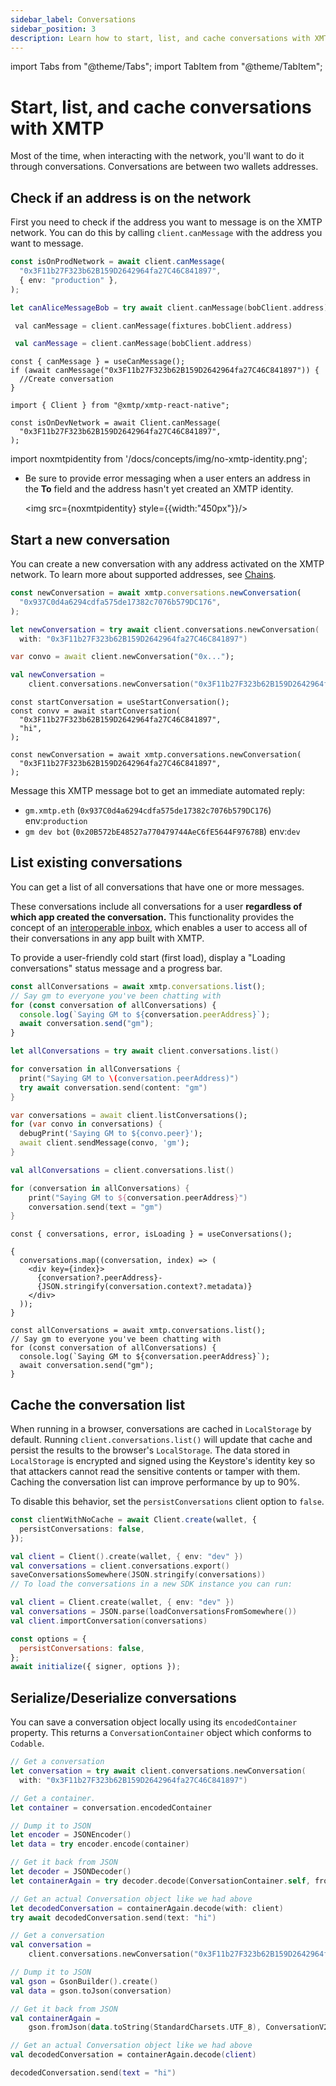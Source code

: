```yaml
---
sidebar_label: Conversations
sidebar_position: 3
description: Learn how to start, list, and cache conversations with XMTP
---
```


import Tabs from "@theme/Tabs";
import TabItem from "@theme/TabItem";

# Start, list, and cache conversations with XMTP

Most of the time, when interacting with the network, you'll want to do it through conversations. Conversations are between two wallets addresses.

## Check if an address is on the network

First you need to check if the address you want to message is on the XMTP network. You can do this by calling `client.canMessage` with the address you want to message.

<Tabs groupId="sdk-langs">
<TabItem value="js" label="JavaScript">

```ts
const isOnProdNetwork = await client.canMessage(
  "0x3F11b27F323b62B159D2642964fa27C46C841897",
  { env: "production" },
);
```

</TabItem>
<TabItem value="swift" label="Swift">

```swift
let canAliceMessageBob = try await client.canMessage(bobClient.address)
```

</TabItem>

<TabItem value="dart" label="Dart">

```dart
 val canMessage = client.canMessage(fixtures.bobClient.address)
```

</TabItem>
<TabItem value="kotlin" label="Kotlin">

```kotlin
 val canMessage = client.canMessage(bobClient.address)
```

</TabItem>
<TabItem value="react" label="React - beta">

```tsx
const { canMessage } = useCanMessage();
if (await canMessage("0x3F11b27F323b62B159D2642964fa27C46C841897")) {
  //Create conversation
}
```

</TabItem>
<TabItem value="rn" label="React Native - beta">

```tsx
import { Client } from "@xmtp/xmtp-react-native";

const isOnDevNetwork = await Client.canMessage(
  "0x3F11b27F323b62B159D2642964fa27C46C841897",
);
```

</TabItem>
</Tabs>

import noxmtpidentity from '/docs/concepts/img/no-xmtp-identity.png';

- Be sure to provide error messaging when a user enters an address in the **To** field and the address hasn't yet created an XMTP identity.

  <img src={noxmtpidentity} style={{width:"450px"}}/>

## Start a new conversation

You can create a new conversation with any address activated on the XMTP network. To learn more about supported addresses, see [Chains](/docs/dev-faqs#chains).

<Tabs groupId="sdk-langs">
<TabItem value="js" label="JavaScript">

```ts
const newConversation = await xmtp.conversations.newConversation(
  "0x937C0d4a6294cdfa575de17382c7076b579DC176",
);
```

  </TabItem>
  <TabItem value="swift" label="Swift">

```swift
let newConversation = try await client.conversations.newConversation(
  with: "0x3F11b27F323b62B159D2642964fa27C46C841897")
```

</TabItem>
<TabItem value="dart" label="Dart">

```dart
var convo = await client.newConversation("0x...");
```

</TabItem>
<TabItem value="kotlin" label="Kotlin">

```kotlin
val newConversation =
    client.conversations.newConversation("0x3F11b27F323b62B159D2642964fa27C46C841897")
```

</TabItem>
<TabItem value="react" label="React - beta">

```tsx
const startConversation = useStartConversation();
const convv = await startConversation(
  "0x3F11b27F323b62B159D2642964fa27C46C841897",
  "hi",
);
```

</TabItem>
<TabItem value="rn" label="React Native - beta">

```tsx
const newConversation = await xmtp.conversations.newConversation(
  "0x3F11b27F323b62B159D2642964fa27C46C841897",
);
```

</TabItem>
</Tabs>

Message this XMTP message bot to get an immediate automated reply:

- `gm.xmtp.eth` (`0x937C0d4a6294cdfa575de17382c7076b579DC176`) env:`production`
- `gm dev bot` (`0x20B572bE48527a770479744AeC6fE5644F97678B`) env:`dev`

## List existing conversations

You can get a list of all conversations that have one or more messages.

These conversations include all conversations for a user **regardless of which app created the conversation.** This functionality provides the concept of an [interoperable inbox](/docs/concepts/interoperable-inbox), which enables a user to access all of their conversations in any app built with XMTP.

To provide a user-friendly cold start (first load), display a "Loading conversations" status message and a progress bar.

<Tabs groupId="sdk-langs">
<TabItem value="js" label="JavaScript">

```ts
const allConversations = await xmtp.conversations.list();
// Say gm to everyone you've been chatting with
for (const conversation of allConversations) {
  console.log(`Saying GM to ${conversation.peerAddress}`);
  await conversation.send("gm");
}
```

</TabItem>
<TabItem value="swift" label="Swift">

```swift
let allConversations = try await client.conversations.list()

for conversation in allConversations {
  print("Saying GM to \(conversation.peerAddress)")
  try await conversation.send(content: "gm")
}
```

</TabItem>
<TabItem value="dart" label="Dart">

```dart
var conversations = await client.listConversations();
for (var convo in conversations) {
  debugPrint('Saying GM to ${convo.peer}');
  await client.sendMessage(convo, 'gm');
}
```

</TabItem>
<TabItem value="kotlin" label="Kotlin">

```kotlin
val allConversations = client.conversations.list()

for (conversation in allConversations) {
    print("Saying GM to ${conversation.peerAddress}")
    conversation.send(text = "gm")
}
```

</TabItem>
<TabItem value="react" label="React - beta">

```tsx
const { conversations, error, isLoading } = useConversations();

{
  conversations.map((conversation, index) => (
    <div key={index}>
      {conversation?.peerAddress}-
      {JSON.stringify(conversation.context?.metadata)}
    </div>
  ));
}
```

</TabItem>
<TabItem value="rn" label="React Native - beta">

```tsx
const allConversations = await xmtp.conversations.list();
// Say gm to everyone you've been chatting with
for (const conversation of allConversations) {
  console.log(`Saying GM to ${conversation.peerAddress}`);
  await conversation.send("gm");
}
```

</TabItem>
</Tabs>

## Cache the conversation list

When running in a browser, conversations are cached in `LocalStorage` by default. Running `client.conversations.list()` will update that cache and persist the results to the browser's `LocalStorage`. The data stored in `LocalStorage` is encrypted and signed using the Keystore's identity key so that attackers cannot read the sensitive contents or tamper with them. Caching the conversation list can improve performance by up to 90%.

To disable this behavior, set the `persistConversations` client option to `false`.

<Tabs groupId="sdk-langs">
<TabItem value="js" label="JavaScript">

```ts
const clientWithNoCache = await Client.create(wallet, {
  persistConversations: false,
});
```

</TabItem>
<TabItem value="kotlin" label="Kotlin">

```kotlin
val client = Client().create(wallet, { env: "dev" })
val conversations = client.conversations.export()
saveConversationsSomewhere(JSON.stringify(conversations))
// To load the conversations in a new SDK instance you can run:

val client = Client.create(wallet, { env: "dev" })
val conversations = JSON.parse(loadConversationsFromSomewhere())
val client.importConversation(conversations)
```

</TabItem>
<TabItem value="react" label="React - beta">

```jsx
const options = {
  persistConversations: false,
};
await initialize({ signer, options });
```

</TabItem>
</Tabs>

## Serialize/Deserialize conversations

You can save a conversation object locally using its `encodedContainer` property. This returns a `ConversationContainer` object which conforms to `Codable`.

<Tabs groupId="sdk-langs">
<TabItem value="swift" label="Swift">

```swift
// Get a conversation
let conversation = try await client.conversations.newConversation(
  with: "0x3F11b27F323b62B159D2642964fa27C46C841897")

// Get a container.
let container = conversation.encodedContainer

// Dump it to JSON
let encoder = JSONEncoder()
let data = try encoder.encode(container)

// Get it back from JSON
let decoder = JSONDecoder()
let containerAgain = try decoder.decode(ConversationContainer.self, from: data)

// Get an actual Conversation object like we had above
let decodedConversation = containerAgain.decode(with: client)
try await decodedConversation.send(text: "hi")
```

</TabItem>
<TabItem value="kotlin" label="Kotlin">

```kotlin
// Get a conversation
val conversation =
    client.conversations.newConversation("0x3F11b27F323b62B159D2642964fa27C46C841897")

// Dump it to JSON
val gson = GsonBuilder().create()
val data = gson.toJson(conversation)

// Get it back from JSON
val containerAgain =
    gson.fromJson(data.toString(StandardCharsets.UTF_8), ConversationV2Export::class.java)

// Get an actual Conversation object like we had above
val decodedConversation = containerAgain.decode(client)

decodedConversation.send(text = "hi")
```

</TabItem>
</Tabs>
